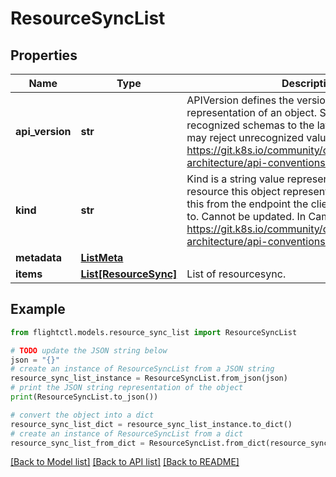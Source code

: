 # ResourceSyncList


## Properties

Name | Type | Description | Notes
------------ | ------------- | ------------- | -------------
**api_version** | **str** | APIVersion defines the versioned schema of this representation of an object. Servers should convert recognized schemas to the latest internal value, and may reject unrecognized values. More info: https://git.k8s.io/community/contributors/devel/sig-architecture/api-conventions.md#resources. | 
**kind** | **str** | Kind is a string value representing the REST resource this object represents. Servers may infer this from the endpoint the client submits requests to. Cannot be updated. In CamelCase. More info: https://git.k8s.io/community/contributors/devel/sig-architecture/api-conventions.md#types-kinds. | 
**metadata** | [**ListMeta**](ListMeta.md) |  | 
**items** | [**List[ResourceSync]**](ResourceSync.md) | List of resourcesync. | 

## Example

```python
from flightctl.models.resource_sync_list import ResourceSyncList

# TODO update the JSON string below
json = "{}"
# create an instance of ResourceSyncList from a JSON string
resource_sync_list_instance = ResourceSyncList.from_json(json)
# print the JSON string representation of the object
print(ResourceSyncList.to_json())

# convert the object into a dict
resource_sync_list_dict = resource_sync_list_instance.to_dict()
# create an instance of ResourceSyncList from a dict
resource_sync_list_from_dict = ResourceSyncList.from_dict(resource_sync_list_dict)
```
[[Back to Model list]](../README.md#documentation-for-models) [[Back to API list]](../README.md#documentation-for-api-endpoints) [[Back to README]](../README.md)


